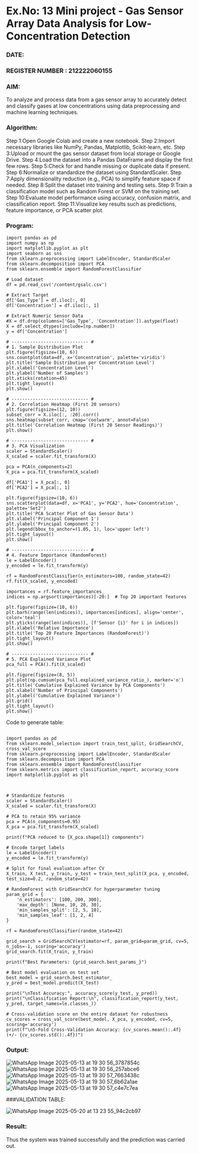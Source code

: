 # Ex.No: 13 Mini project - Gas Sensor Array Data Analysis for Low-Concentration Detection
### DATE:                                                                            
### REGISTER NUMBER : 212222060155
### AIM:
To analyze and process data from a gas sensor array to accurately detect and classify gases at low concentrations using data preprocessing and machine learning techniques.
###  Algorithm:
Step 1:Open Google Colab and create a new notebook.
Step 2:Import necessary libraries like NumPy, Pandas, Matplotlib, Scikit-learn, etc.
Step 3:Upload or mount the gas sensor dataset from local storage or Google Drive.
Step 4:Load the dataset into a Pandas DataFrame and display the first few rows.
Step 5:Check for and handle missing or duplicate data if present.
Step 6:Normalize or standardize the dataset using StandardScaler.
Step 7:Apply dimensionality reduction (e.g., PCA) to simplify feature space if needed.
Step 8:Split the dataset into training and testing sets.
Step 9:Train a classification model such as Random Forest or SVM on the training set.
Step 10:Evaluate model performance using accuracy, confusion matrix, and classification report.
Step 11:Visualize key results such as predictions, feature importance, or PCA scatter plot.

### Program:
```
import pandas as pd
import numpy as np
import matplotlib.pyplot as plt
import seaborn as sns
from sklearn.preprocessing import LabelEncoder, StandardScaler
from sklearn.decomposition import PCA
from sklearn.ensemble import RandomForestClassifier

# Load dataset
df = pd.read_csv('/content/gsalc.csv')

# Extract Target
df['Gas_Type'] = df.iloc[:, 0]
df['Concentration'] = df.iloc[:, 1]

# Extract Numeric Sensor Data
#X = df.drop(columns=['Gas_Type', 'Concentration']).astype(float)
X = df.select_dtypes(include=[np.number])
y = df['Concentration']

# ----------------------------- #
# 1. Sample Distribution Plot
plt.figure(figsize=(10, 6))
sns.countplot(data=df, x='Concentration', palette='viridis')
plt.title('Sample Distribution per Concentration Level')
plt.xlabel('Concentration Level')
plt.ylabel('Number of Samples')
plt.xticks(rotation=45)
plt.tight_layout()
plt.show()

# ----------------------------- #
# 2. Correlation Heatmap (First 20 sensors)
plt.figure(figsize=(12, 10))
subset_corr = X.iloc[:, :20].corr()
sns.heatmap(subset_corr, cmap='coolwarm', annot=False)
plt.title('Correlation Heatmap (First 20 Sensor Readings)')
plt.show()

# ----------------------------- #
# 3. PCA Visualization
scaler = StandardScaler()
X_scaled = scaler.fit_transform(X)

pca = PCA(n_components=2)
X_pca = pca.fit_transform(X_scaled)

df['PCA1'] = X_pca[:, 0]
df['PCA2'] = X_pca[:, 1]

plt.figure(figsize=(10, 6))
sns.scatterplot(data=df, x='PCA1', y='PCA2', hue='Concentration', palette='Set2')
plt.title('PCA Scatter Plot of Gas Sensor Data')
plt.xlabel('Principal Component 1')
plt.ylabel('Principal Component 2')
plt.legend(bbox_to_anchor=(1.05, 1), loc='upper left')
plt.tight_layout()
plt.show()

# ----------------------------- #
# 4. Feature Importance (RandomForest)
le = LabelEncoder()
y_encoded = le.fit_transform(y)

rf = RandomForestClassifier(n_estimators=100, random_state=42)
rf.fit(X_scaled, y_encoded)

importances = rf.feature_importances_
indices = np.argsort(importances)[-20:]  # Top 20 important features

plt.figure(figsize=(10, 6))
plt.barh(range(len(indices)), importances[indices], align='center', color='teal')
plt.yticks(range(len(indices)), [f'Sensor {i}' for i in indices])
plt.xlabel('Relative Importance')
plt.title('Top 20 Feature Importances (RandomForest)')
plt.tight_layout()
plt.show()

# ----------------------------- #
# 5. PCA Explained Variance Plot
pca_full = PCA().fit(X_scaled)

plt.figure(figsize=(8, 5))
plt.plot(np.cumsum(pca_full.explained_variance_ratio_), marker='o')
plt.title('Cumulative Explained Variance by PCA Components')
plt.xlabel('Number of Principal Components')
plt.ylabel('Cumulative Explained Variance')
plt.grid()
plt.tight_layout()
plt.show()

```
Code to generate table:
```

import pandas as pd
from sklearn.model_selection import train_test_split, GridSearchCV, cross_val_score
from sklearn.preprocessing import LabelEncoder, StandardScaler
from sklearn.decomposition import PCA
from sklearn.ensemble import RandomForestClassifier
from sklearn.metrics import classification_report, accuracy_score
import matplotlib.pyplot as plt



# Standardize features
scaler = StandardScaler()
X_scaled = scaler.fit_transform(X)

# PCA to retain 95% variance
pca = PCA(n_components=0.95)
X_pca = pca.fit_transform(X_scaled)

print(f"PCA reduced to {X_pca.shape[1]} components")

# Encode target labels
le = LabelEncoder()
y_encoded = le.fit_transform(y)

# Split for final evaluation after CV
X_train, X_test, y_train, y_test = train_test_split(X_pca, y_encoded, test_size=0.2, random_state=42)

# RandomForest with GridSearchCV for hyperparameter tuning
param_grid = {
    'n_estimators': [100, 200, 300],
    'max_depth': [None, 10, 20, 30],
    'min_samples_split': [2, 5, 10],
    'min_samples_leaf': [1, 2, 4]
}

rf = RandomForestClassifier(random_state=42)

grid_search = GridSearchCV(estimator=rf, param_grid=param_grid, cv=5, n_jobs=-1, scoring='accuracy')
grid_search.fit(X_train, y_train)

print(f"Best Parameters: {grid_search.best_params_}")

# Best model evaluation on test set
best_model = grid_search.best_estimator_
y_pred = best_model.predict(X_test)

print("\nTest Accuracy:", accuracy_score(y_test, y_pred))
print("\nClassification Report:\n", classification_report(y_test, y_pred, target_names=le.classes_))

# Cross-validation score on the entire dataset for robustness
cv_scores = cross_val_score(best_model, X_pca, y_encoded, cv=5, scoring='accuracy')
print(f"\n5-Fold Cross-Validation Accuracy: {cv_scores.mean():.4f} (+/- {cv_scores.std():.4f})")

```

### Output:
![WhatsApp Image 2025-05-13 at 19 30 56_3787854c](https://github.com/user-attachments/assets/3dc1d5ee-3d2d-4543-962b-d6b317917dd6)
![WhatsApp Image 2025-05-13 at 19 30 56_257abce6](https://github.com/user-attachments/assets/add5bd8c-fa9e-4af2-8247-226a46101987)
![WhatsApp Image 2025-05-13 at 19 30 57_7663438c](https://github.com/user-attachments/assets/a882e6ef-dcd1-491f-bd6f-37eff7a90298)
![WhatsApp Image 2025-05-13 at 19 30 57_6b62a1ae](https://github.com/user-attachments/assets/92dc5bcd-929c-4384-b74f-1d4ff5ccdf29)
![WhatsApp Image 2025-05-13 at 19 30 57_c4e7c7ea](https://github.com/user-attachments/assets/f1f414cb-d6bd-4a21-bd33-f6281305c90f)

###VALIDATION TABLE:

![WhatsApp Image 2025-05-20 at 13 23 55_94c2cb97](https://github.com/user-attachments/assets/f0b64550-7e87-486c-aae7-e234f8392be4)



### Result:
Thus the system was trained successfully and the prediction was carried out.
